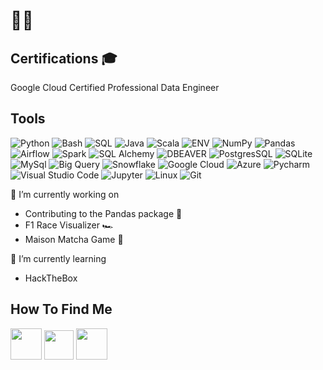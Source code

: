 # 👋🏽

## Certifications 🎓
Google Cloud Certified Professional Data Engineer

## Tools
![Python](https://img.shields.io/badge/python-informational?style=for-the-badge&logo=python&logoColor=yellow&color=navy)
![Bash](https://img.shields.io/badge/bash-informational?style=for-the-badge&logo=gnu%20bash&logoColor=white&color=black)
![SQL](https://img.shields.io/badge/sql-informational?style=for-the-badge&logo=zaim&logoColor=white&color=FF0000)
![Java](https://img.shields.io/badge/Java-informational?style=for-the-badge&logo=Java&logoColor=red&color=blue)
![Scala](https://img.shields.io/badge/Scala-DC322F.svg?style=for-the-badge&logo=Scala&logoColor=white)
![ENV](https://img.shields.io/badge/.ENV-ECD53F.svg?style=for-the-badge&logo=dotenv&logoColor=black)
![NumPy](https://img.shields.io/badge/NumPy-013243.svg?style=for-the-badge&logo=NumPy&logoColor=white)
![Pandas](https://img.shields.io/badge/pandas-informational?style=for-the-badge&logo=pandas&color=purple)
![Airflow](https://img.shields.io/badge/airflow-informational?style=for-the-badge&logo=apache%20airflow&color=teal)
![Spark](https://img.shields.io/badge/spark-informational?style=for-the-badge&logo=apache%20spark&color=black)
![SQL Alchemy](https://img.shields.io/badge/SQLAlchemy-D71F00.svg?style=for-the-badge&logo=SQLAlchemy&logoColor=white)
![DBEAVER](https://img.shields.io/badge/DBeaver-382923.svg?style=for-the-badge&logo=DBeaver&logoColor=white)
![PostgresSQL](https://img.shields.io/badge/PostgreSQL-4169E1.svg?style=for-the-badge&logo=PostgreSQL&logoColor=white)
![SQLite](https://img.shields.io/badge/sqlite-informational?style=for-the-badge&logo=sqlite&color=%23203354)
![MySql](https://img.shields.io/badge/mysql-informational?style=for-the-badge&logo=mysql&logoColor=white&color=orange)
![Big Query](https://img.shields.io/badge/google%20bigquery-informational?style=for-the-badge&logo=google%20bigquery)
![Snowflake](https://img.shields.io/badge/snowflake-informational?style=for-the-badge&logo=snowflake&logoColor=%2389CFF0&color=black)
![Google Cloud](https://img.shields.io/badge/google%20cloud-informational?style=for-the-badge&logo=google%20cloud&color=yellow)
![Azure](https://img.shields.io/badge/Microsoft%20Azure-0078D4.svg?style=for-the-badge&logo=Microsoft-Azure&color=teal)
![Pycharm](https://img.shields.io/badge/PyCharm-000000.svg?style=for-the-badge&logo=PyCharm&logoColor=white)
![Visual Studio Code](https://img.shields.io/badge/Visual%20Studio%20Code-007ACC.svg?style=for-the-badge&logo=Visual-Studio-Code&logoColor=white)
![Jupyter](https://img.shields.io/badge/Jupyter-F37626.svg?style=for-the-badge&logo=Jupyter&logoColor=white)
![Linux](https://img.shields.io/badge/Linux-FCC624.svg?style=for-the-badge&logo=Linux&logoColor=black)
![Git](https://img.shields.io/badge/git-informational?style=for-the-badge&logo=git&logoColor=orange&color=grey)



🔭 I’m currently working on

- Contributing to the Pandas package 🐞
- F1 Race Visualizer 🏎
-  Maison Matcha Game 🍵

🌱 I’m currently learning
- HackTheBox

## How To Find Me
<a href="https://ramadata.vercel.app/"><img height="50" src="https://cdn2.iconfinder.com/data/icons/social-media-solid-2/32/Website-512.png"></a>
<a href="https://bsky.app/profile/ramadata.bsky.social"><img height="47" src="https://static.wikia.nocookie.net/logopedia/images/c/cd/Bluesky_app_icon.svg/revision/latest?cb=20231223183729"></a>
<a href="https://www.linkedin.com/in/ramadata/"><img height="50" src="https://cdn1.iconfinder.com/data/icons/social-networks-15/512/LinkedIn_social_network_logo-512.png"></a>



<!--
**cmdshftrama/cmdshftrama** is a ✨ _special_ ✨ repository because its `README.md` (this file) appears on your GitHub profile.

Here are some ideas to get you started:

- 🔭 I’m currently working on ...
- 🌱 I’m currently learning ...
- 👯 I’m looking to collaborate on ...
- 🤔 I’m looking for help with ...
- 💬 Ask me about ...
- 📫 How to reach me: ...
- 😄 Pronouns: ...
- ⚡ Fun fact: ...


<br></br>


![AWS](https://img.shields.io/badge/Cloud-AWS-informational?style=flat&logo=AWS&color=23FF9900) || CLOUD SECTION
![Snowflake](https://img.shields.io/badge/Cloud-Snowflake-informational?style=for-the-badge&logo=Snowflake&color=89CFF0) || CLOUD SECTION 
![Terraform](https://img.shields.io/badge/Config-Terraform-informational?style=for-the-badge&logo=Terraform&color=7851A9)
![Hadoop](https://img.shields.io/badge/Data-Hadoop-informational?style=flat&logo=Hadoop&color=E7DFC6)
![Hive](https://img.shields.io/badge/Data-Hive-informational?style=flat&logo=Hive&color=F7A278)
![Splunk](https://img.shields.io/badge/Data-Splunk-informational?style=flat&logo=Splunk&color=351E29)
![Puppet](https://img.shields.io/badge/Config-Puppet-informational?style=flat&logo=Puppet&color=FC440F)
![Packer](https://img.shields.io/badge/Config-Packer-informational?style=flat&logo=Packer&color=1F01B9)
![Consul](https://img.shields.io/badge/Config-Consul-informational?style=flat&logo=Consul&color=B84A62)
![Vault](https://img.shields.io/badge/Config-Vault-informational?style=flat&logo=Vault&color=4C243B)
![GitLabCI](https://img.shields.io/badge/CICD-GitLabCI-informational?style=flat&logo=GitlabCI&color=2F323A)
![GitHub Actions](https://img.shields.io/badge/CICD-GitHubActions-informational?style=flat&logo=GitHub&color=77567A)
![Jenkins](https://img.shields.io/badge/CICD-Jenkins-informational?style=flat&logo=Jenkins&color=C47AC0)
![Spinnaker](https://img.shields.io/badge/CICD-Spinnaker-informational?style=flat&logo=Spinnaker&color=E39EC1)
![ELK](https://img.shields.io/badge/Logging-ELK-informational?style=flat&logo=ELK&color=DEBAC0)
![Grafana](https://img.shields.io/badge/Monitoring-Grafana-informational?style=flat&logo=Grafana&color=81F4E1)
![InfluxDB](https://img.shields.io/badge/Logging-InfluxDB-informational?style=flat&logo=InfluxDB&color=56CBF9)
-->
